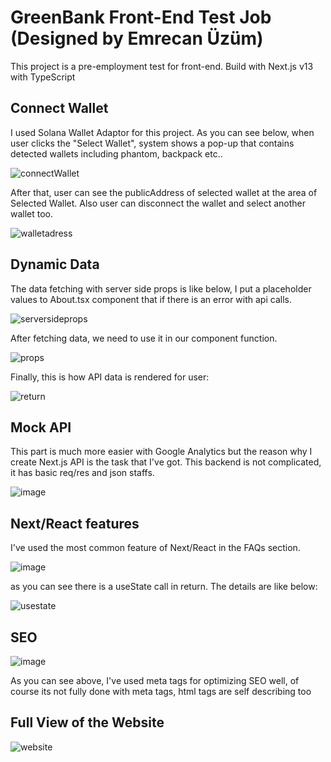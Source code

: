 # GreenBank Front-End Test Job (Designed by Emrecan Üzüm)

This project is a pre-employment test for front-end. Build with Next.js v13 with TypeScript

## Connect Wallet

I used Solana Wallet Adaptor for this project. As you can see below, when user clicks the "Select Wallet", system shows a pop-up that contains detected wallets including phantom, backpack etc..

![connectWallet](https://github.com/emrecanuzum/greenbank/assets/73427323/12ee3733-7f24-4bf9-bc2a-05b9d5cf50c8)

After that, user can see the publicAddress of selected wallet at the area of Selected Wallet. Also user can disconnect the wallet and select another wallet too.

![walletadress](https://github.com/emrecanuzum/greenbank/assets/73427323/8ccb366b-7f01-4df0-869b-30a02762c105)



## Dynamic Data

The data fetching with server side props is like below, I put a placeholder values to About.tsx component that if there is an error with api calls.

![serversideprops](https://github.com/emrecanuzum/greenbank/assets/73427323/d3da39b2-ab1d-4317-a8b1-41c47759e782)

After fetching data, we need to use it in our component function.

![props](https://github.com/emrecanuzum/greenbank/assets/73427323/61384884-f0f6-42ff-b340-41bcc107a8eb)

Finally, this is how API data is rendered for user:

![return](https://github.com/emrecanuzum/greenbank/assets/73427323/ee5bb435-865e-405b-9cc6-1f3e9679c3e1)

## Mock API

This part is much more easier with Google Analytics but the reason why I create Next.js API is the task that I've got.
This backend is not complicated, it has basic req/res and json staffs.

![image](https://github.com/emrecanuzum/greenbank/assets/73427323/032ee375-a602-42e2-bf85-7af7af77e117)

## Next/React features

I've used the most common feature of Next/React in the FAQs section.

![image](https://github.com/emrecanuzum/greenbank/assets/73427323/56aa2cd7-4e03-4d4d-b611-e8acc2ffb582)

as you can see there is a useState call in return. The details are like below:

![usestate](https://github.com/emrecanuzum/greenbank/assets/73427323/edf75a7c-5015-4192-841f-49f976e84b84)

## SEO

![image](https://github.com/emrecanuzum/greenbank/assets/73427323/26368b08-49b9-4aa2-a8e5-c29ec890151d)

As you can see above, I've used meta tags for optimizing SEO well, of course its not fully done with meta tags, html tags are self describing too

## Full View of the Website

![website](https://github.com/emrecanuzum/greenbank/assets/73427323/4af44191-16cf-4b12-9722-bb804c195c74)
